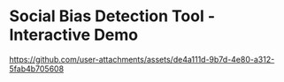 # Social Bias Detection Tool - Interactive Demo

https://github.com/user-attachments/assets/de4a111d-9b7d-4e80-a312-5fab4b705608

